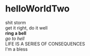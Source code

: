 # helloWorldTwo
shit storm  
get it right, do it well  
**ring a bell**  
*go to hell*  
LIFE IS A SERIES OF CONSEQUENCES  
I'm a bless

